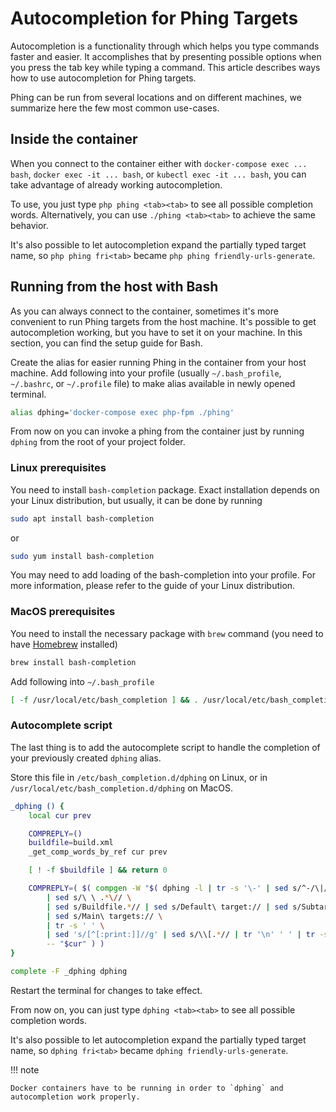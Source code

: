 # Autocompletion for Phing Targets

Autocompletion is a functionality through which helps you type commands faster and easier.
It accomplishes that by presenting possible options when you press the tab key while typing a command.
This article describes ways how to use autocompletion for Phing targets.

Phing can be run from several locations and on different machines, we summarize here the few most common use-cases.

## Inside the container

When you connect to the container either with `docker-compose exec ... bash`, `docker exec -it ... bash`, or `kubectl exec -it ... bash`,
you can take advantage of already working autocompletion.

To use, you just type `php phing <tab><tab>` to see all possible completion words.
Alternatively, you can use `./phing <tab><tab>` to achieve the same behavior.

It's also possible to let autocompletion expand the partially typed target name, so `php phing fri<tab>` became `php phing friendly-urls-generate`.

## Running from the host with Bash

As you can always connect to the container, sometimes it's more convenient to run Phing targets from the host machine.
It's possible to get autocompletion working, but you have to set it on your machine.
In this section, you can find the setup guide for Bash.

Create the alias for easier running Phing in the container from your host machine.
Add following into your profile (usually `~/.bash_profile`, `~/.bashrc`, or `~/.profile` file) to make alias available in newly opened terminal.

```bash
alias dphing='docker-compose exec php-fpm ./phing'
```

From now on you can invoke a phing from the container just by running `dphing` from the root of your project folder.

### Linux prerequisites

You need to install `bash-completion` package.
Exact installation depends on your Linux distribution, but usually, it can be done by running

```bash
sudo apt install bash-completion
```

or

```bash
sudo yum install bash-completion
```

You may need to add loading of the bash-completion into your profile.
For more information, please refer to the guide of your Linux distribution.

### MacOS prerequisites

You need to install the necessary package with `brew` command (you need to have [Homebrew](https://brew.sh) installed)

```bash
brew install bash-completion
```

Add following into `~/.bash_profile`

```bash
[ -f /usr/local/etc/bash_completion ] && . /usr/local/etc/bash_completion
```

### Autocomplete script

The last thing is to add the autocomplete script to handle the completion of your previously created `dphing` alias.

Store this file in `/etc/bash_completion.d/dphing` on Linux, or in `/usr/local/etc/bash_completion.d/dphing` on MacOS.

```bash
_dphing () {
    local cur prev

    COMPREPLY=()
    buildfile=build.xml
    _get_comp_words_by_ref cur prev

    [ ! -f $buildfile ] && return 0

    COMPREPLY=( $( compgen -W "$( dphing -l | tr -s '\-' | sed s/^-/\|/ | tr -d '\|' \
        | sed s/\ \ .*\// \
        | sed s/Buildfile.*// | sed s/Default\ target:// | sed s/Subtargets:// \
        | sed s/Main\ targets:// \
        | tr -s ' ' \
        | sed 's/[^[:print:]]//g' | sed s/\\[.*// | tr '\n' ' ' | tr -s '\n' 2>/dev/null )" \
        -- "$cur" ) )
}

complete -F _dphing dphing
```

Restart the terminal for changes to take effect.

From now on, you can just type `dphing <tab><tab>` to see all possible completion words.

It's also possible to let autocompletion expand the partially typed target name, so `dphing fri<tab>` became `dphing friendly-urls-generate`.

!!! note

    Docker containers have to be running in order to `dphing` and autocompletion work properly.
